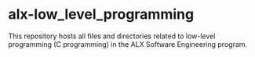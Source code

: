 # alx-low_level_programming
This repository hosts all files and directories related to low-level programming (C programming) in the ALX Software Engineering program.
